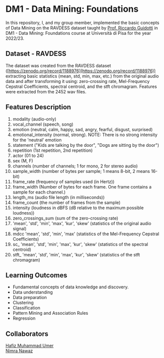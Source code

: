 # DM1 - Data Mining: Foundations

In this repository, I, and my group member, implemented the basic concepts  of Data Mining on the RAVDESS dataset taught by [Prof. Riccardo Guidotti](https://scholar.google.com/citations?user=KZUaK6YAAAAJ&hl=en&oi=ao) in DM1 - Data Mining: Foundations course at Università di Pisa for the year 2022/23.

## Dataset - RAVDESS

The dataset was created from the RAVDESS dataset ([https://zenodo.org/record/1188976](https://zenodo.org/record/1188976)) extracting basic statistics (mean, std, min, max, etc.) from the original audio data and after transforming it using: zero-crossing rate, Mel-Frequency Cepstral Coefficients, spectral centroid, and the stft chromagram. Features were extracted from the 2452 wav files.

## Features Description

1. modality (audio-only)
2. vocal_channel (speech, song)
3. emotion (neutral, calm, happy, sad, angry, fearful, disgust, surprised)
4. emotional_intensity (normal, strong). NOTE: There is no strong intensity for the 'neutral' emotion
5. statement ("Kids are talking by the door", "Dogs are sitting by the door")
6. repetition (1st repetition, 2nd repetition)
7. actor (01 to 24)
8. sex (M, F)
9. channels (number of channels; 1 for mono, 2 for stereo audio)
10. sample_width (number of bytes per sample; 1 means 8-bit, 2 means 16-bit)
11. frame_rate (frequency of samples used (in Hertz))
12. frame_width (Number of bytes for each frame. One frame contains a sample for each channel.)
13. length_ms (audio file length (in milliseconds))
14. frame_count (the number of frames from the sample)
15. intensity (loudness in dBFS (dB relative to the maximum possible loudness))
16. zero_crossings_sum (sum of the zero-crossing rate)
17. 'mean', 'std', 'min', 'max', 'kur', 'skew' (statistics of the original audio signal)
18. mdcc 'mean', 'std', 'min', 'max' (statistics of the Mel-Frequency Cepstral Coefficients)
19. sc_ 'mean', 'std', 'min', 'max', 'kur', 'skew' (statistics of the spectral centroid)
20. stft_ 'mean', 'std', 'min', 'max', 'kur', 'skew' (statistics of the stft chromagram)

## Learning Outcomes

* Fundamental concepts of data knowledge and discovery.
* Data understanding
* Data preparation
* Clustering
* Classification
* Pattern Mining and Association Rules
* Regression

## Collaborators

<a href="https://github.com/umer7267" target="_blank">Hafiz Muhammad Umer</a> <br>
<a href="https://github.com/nimra709" target="_blank">Nimra Nawaz</a>
